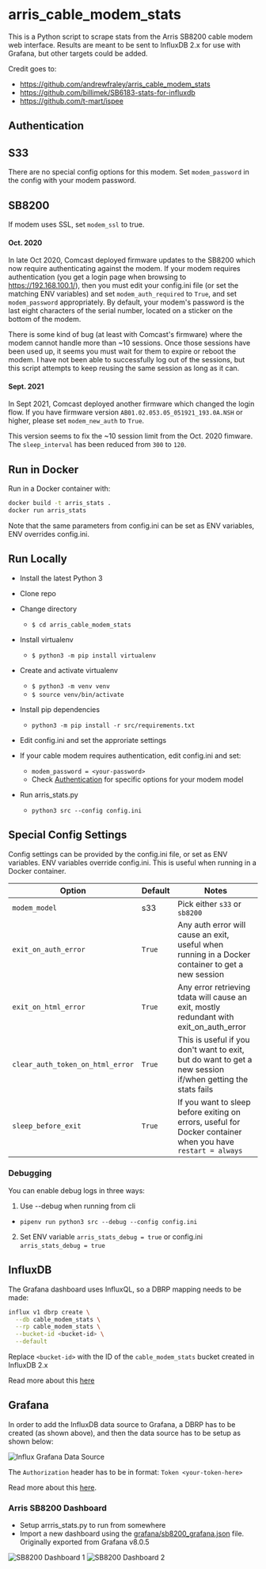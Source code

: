 # arris_cable_modem_stats

This is a Python script to scrape stats from the Arris SB8200 cable modem web interface. Results are meant to be sent to InfluxDB 2.x for use with Grafana, but other targets could be added.

Credit goes to:
- https://github.com/andrewfraley/arris_cable_modem_stats
- https://github.com/billimek/SB6183-stats-for-influxdb
- https://github.com/t-mart/ispee

## Authentication

## S33

There are no special config options for this modem. Set `modem_password` in the config with your modem password.

## SB8200

If modem uses SSL, set `modem_ssl` to true.

#### Oct. 2020

In late Oct 2020, Comcast deployed firmware updates to the SB8200 which now require authenticating against the modem. If your modem requires authentication (you get a login page when browsing to https://192.168.100.1/), then you must edit your config.ini file (or set the matching ENV variables) and set `modem_auth_required` to `True`, and set `modem_password` appropriately. By default, your modem's password is the last eight characters of the serial number, located on a sticker on the bottom of the modem.

There is some kind of bug (at least with Comcast's firmware) where the modem cannot handle more than ~10 sessions. Once those sessions have been used up, it seems you must wait for them to expire or reboot the modem. I have not been able to successfully log out of the sessions, but this script attempts to keep reusing the same session as long as it can.

#### Sept. 2021

In Sept 2021, Comcast deployed another firmware which changed the login flow. If you have firmware version `AB01.02.053.05_051921_193.0A.NSH` or higher, please set `modem_new_auth` to `True`.

This version seems to fix the ~10 session limit from the Oct. 2020 fimware. The `sleep_interval` has been reduced from `300` to `120`.

## Run in Docker
Run in a Docker container with:

```bash
docker build -t arris_stats .
docker run arris_stats
```

Note that the same parameters from config.ini can be set as ENV variables, ENV overrides config.ini.

## Run Locally

- Install the latest Python 3
- Clone repo
- Change directory
  - `$ cd arris_cable_modem_stats`

- Install virtualenv
  - `$ python3 -m pip install virtualenv`

- Create and activate virtualenv
  - `$ python3 -m venv venv`
  - `$ source venv/bin/activate`

- Install pip dependencies
  - `python3 -m pip install -r src/requirements.txt`

- Edit config.ini and set the approriate settings

- If your cable modem requires authentication, edit config.ini and set:
  - `modem_password = <your-password>`
  - Check [Authentication](#authentication) for specific options for your modem model

- Run arris_stats.py
  - `python3 src --config config.ini`

## Special Config Settings

Config settings can be provided by the config.ini file, or set as ENV variables. ENV variables override config.ini. This is useful when running in a Docker container.

| Option | Default | Notes |
| ------------ | ------------ | ------------ |
| `modem_model` | s33 | Pick either `s33` or `sb8200` |
| `exit_on_auth_error` | `True` | Any auth error will cause an exit, useful when running in a Docker container to get a new session |
| `exit_on_html_error` | `True` | Any error retrieving tdata will cause an exit, mostly redundant with exit_on_auth_error |
| `clear_auth_token_on_html_error` | `True` | This is useful if you don't want to exit, but do want to get a new session if/when getting the stats fails |
| `sleep_before_exit` | `True` | If you want to sleep before exiting on errors, useful for Docker container when you have `restart = always` |

### Debugging

You can enable debug logs in three ways:

1. Use --debug when running from cli
  - `pipenv run python3 src --debug --config config.ini`
2. Set ENV variable `arris_stats_debug = true` or config.ini `arris_stats_debug = true`

## InfluxDB

The Grafana dashboard uses InfluxQL, so a DBRP mapping needs to be made:

```bash
influx v1 dbrp create \
  --db cable_modem_stats \
  --rp cable_modem_stats \
  --bucket-id <bucket-id> \
  --default
```

Replace `<bucket-id>` with the ID of the `cable_modem_stats` bucket created in InfluxDB 2.x

Read more about this [here](https://docs.influxdata.com/influxdb/v2.0/query-data/influxql/)

## Grafana

In order to add the InfluxDB data source to Grafana, a DBRP has to be created (as shown above), and then the data source has to be setup as shown below:

![Influx Grafana Data Source](readme/grafana_influx.png)

The `Authorization` header has to be in format: `Token <your-token-here>`

Read more about this [here](https://github.com/grafana/grafana/issues/29372#issuecomment-733717988).

### Arris SB8200 Dashboard

- Setup arrris_stats.py to run from somewhere
- Import a new dashboard using the [grafana/sb8200_grafana.json](grafana/sb8200_grafana.json) file. Originally exported from Grafana v8.0.5

![SB8200 Dashboard 1](readme/dash1.png)
![SB8200 Dashboard 2](readme/dash2.png)
